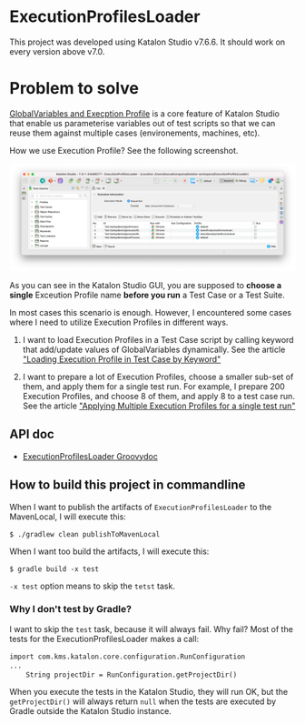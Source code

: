 ExecutionProfilesLoader
======================

This project was developed using Katalon Studio v7.6.6. It should work on every version above v7.0.

# Problem to solve

[GlobalVariables and Execption Profile](https://docs.katalon.com/katalon-studio/docs/execution-profile-v54.html) is a core feature of Katalon Studio that enable us parameterise variables out of test scripts so that we can reuse them against multiple cases (environements, machines, etc).

How we use Execution Profile? See the following screenshot.

![weCanApplyOnlyOneExecutionProfileBeforeRunningTest](docs/images/weCanApplyOnlyOneExecutionProfileBeforeRunningTest.png)

As you can see in the Katalon Studio GUI, you are supposed to **choose a single** Exceution Profile name **before you run** a Test Case or a Test Suite.

In most cases this scenario is enough. However, I encountered some cases where I need to utilize Execution Profiles in different ways.

1. I want to load Execution Profiles in a Test Case script by calling keyword that add/update values of GlobalVariables dynamically. See the article ["Loading Execution Profile in Test Case by Keyword"](README2.md)

2. I want to prepare a lot of Execution Profiles, choose a smaller sub-set of them, and apply them for a single test run. For example, I prepare 200 Execution Profiles, and choose 8 of them, and apply 8 to a test case run. See the article ["Applying Multiple Execution Profiles for a single test run"](README3.md)


## API doc

- [ExecutionProfilesLoader Groovydoc](https://kazurayam.github.io/ExecutionProfilesLoader/api/index.html)

## How to build this project in commandline

When I want to publish the artifacts of `ExecutionProfilesLoader` to the MavenLocal, I will execute this:

```
$ ./gradlew clean publishToMavenLocal
```

When I want too build the artifacts, I will execute this:

```
$ gradle build -x test
```

`-x test` option means to skip the `tetst` task.

### Why I don't test by Gradle?

I want to skip the `test` task, because it will always fail. Why fail? Most of the tests for the ExecutionProfilesLoader makes a call:

```
import com.kms.katalon.core.configuration.RunConfiguration
...
    String projectDir = RunConfiguration.getProjectDir()
```

When you execute the tests in the Katalon Studio, they will run OK, but the `getProjectDir()` will always return `null` when the tests are executed by Gradle outside the Katalon Studio instance. 


